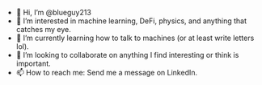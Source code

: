 - 👋 Hi, I’m @blueguy213
- 👀 I’m interested in machine learning, DeFi, physics, and anything that catches my eye.
- 🌱 I’m currently learning how to talk to machines (or at least write letters lol).
- 💞️ I’m looking to collaborate on anything I find interesting or think is important.
- 📫 How to reach me: Send me a message on LinkedIn.
